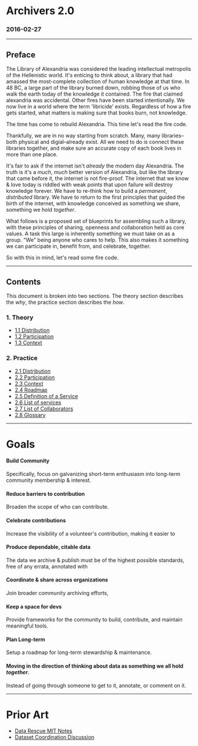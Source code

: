 # Archivers 2.0
### 2016-02-27

** **
## Preface

The Library of Alexandria was considered the leading intellectual metropolis of the Hellenistic world. It's enticing to think about, a library that had amassed the most-complete collection of human knowledge at that time. In 48 BC, a large part of the library burned down, robbing those of us who walk the earth today of the knowledge it contained. The fire that claimed alexandria was accidental. Other fires have been started intentionally. We now live in a world where the term 'libricide' exists. Regardless of how a fire gets started, what matters is making sure that books burn, not knowledge.

The time has come to rebuild Alexandria. This time let's read the fire code.

Thankfully, we are in no way starting from scratch. Many, many libraries–both physical and digial–already exist. All we need to do is connect these libraries together, and make sure an accurate copy of each book lives in more than one place.

It's fair to ask if the internet isn't _already_ the modern day Alexandria. The truth is it's a _much_, _much_ better version of Alexandria, but like the library that came before it, the internet is not fire-proof. The internet that we know & love today is riddled with weak points that upon failure will destroy knowledge forever. We have to re-think how to build a _permanent_, _distributed_ library. We have to return to the first principles that guided the birth of the internet, with knowledge conceived as something we share, something we hold _together_.

What follows is a proposed set of blueprints for assembling such a library, with these principles of sharing, openness and collaboration held as core values. A task this large is inherently something we must take on as a group. "We" being anyone who cares to help. This also makes it something we can participate in, benefit from, and celebrate, together.

So with this in mind, let's read some fire code.

** **
## Contents

This document is broken into two sections. The theory section describes the _why_, the practice section describes the _how_.

### 1. Theory
* [1.1 Distribution](theory/distribution.md)
* [1.2 Participation](theory/participation.md)
* [1.3 Context](theory/context.md)

### 2. Practice
* [2.1 Distribution](practice/distribution.md)
* [2.2 Participation](practice/participation.md)
* [2.3 Context](practice/context.md)
* [2.4 Roadmap](practice/roadmap.md)
* [2.5 Definition of a Service](practice/service_definition.md)
* [2.6 List of services](practice/services_list.md)
* [2.7 List of Collaborators](practice/collaborators.md)
* [2.8 Glossary](theory/glossary.md)


** **
# Goals

#### Build Community
Specifically, focus on galvanizing short-term enthusiasm into long-term community membership & interest.

#### Reduce barriers to contribution
Broaden the scope of who can contribute.

#### Celebrate contributions
Increase the visibility of a volunteer's contribution, making it easier to 

#### Produce dependable, citable data
The data we archive & publish must be of the highest possible standards, free of any errata, annotated with

#### Coordinate & share across organizations
Join broader community archiving efforts, 

#### Keep a space for devs
Provide frameworks for the community to build, contribute, and maintain meaningful tools.

#### Plan Long-term
Setup a roadmap for long-term stewardship & maintenance.

#### Moving in the direction of thinking about data as something we all hold *together*.
Instead of going through someone to get to it, annotate, or comment on it.


** **
# Prior Art

* [Data Rescue MIT Notes](https://hackmd.io/GwdgpgDARgLAhgDgLQEYBmBOFSYYRJKAZliWDhiIphgXDiA=?edit)
* [Dataset Coordination Discussion](https://github.com/edgi-govdata-archiving/dataset-registries/issues/1)
